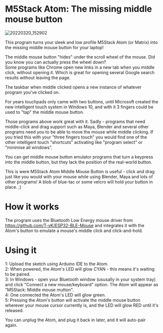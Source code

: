 # M5Stack Atom: The missing middle mouse button

![20220320_152902](https://user-images.githubusercontent.com/1586332/159325662-089217c3-11d4-49fa-835e-5541042f9d39.jpg)

This program turns your sleek and low profile M5Stack Atom (or Matrix) into the missing middle mouse button for your laptop!

The middle mouse button "hides" under the scroll wheel of the mouse. Did you know you can actually press the wheel down?               
Some programs like Chrome open new links in a new tab when you middle click, without opening it. Which is great for opening several Google search results without leaving the page.

The taskbar when middle clicked opens a new instance of whatever program you've clicked on.

For years touchpads only came with two buttons, until Microsoft created the new intelligent touch system in Windows 10, and with it 3 fingers could be used to "tap" the middle mouse button.

Those programs above work great with it. Sadly - programs that need middle-click and drag support such as Maya, Blender and several other programs need you to be able to move the mouse while middle clicking. If you tried this with your "three fingers touch" you would find one of the other intelligent touch "shortcuts" activating like "program select" or "minimise all windows". 

You can get middle mouse button emulator programs that turn a keypress into the middle button, but they lack the position of the real-world button.

This is were M5Stack Atom Middle Mouse Button is useful - click and drag just like you would with your mouse while using Blender, Maya and lots of other programs!
A blob of blue-tac or some velcro will hold your button in place.  ;)

# How it works
The program uses the Bluetooth Low Energy mouse driver from https://github.com/T-vK/ESP32-BLE-Mouse and integrates it with the Atom's button to emulate a mouse's middle click and click-and-hold.

# Using it
1: Upload the sketch using Arduino IDE to the Atom.               
2: When powered, the Atom's LED will glow CYAN - this means it's waiting to be paired.                 
3: In Windows - open your Bluetooth window (ususally in your system tray) and click "Connect a new mouse/keyboard" option. The Atom will appear as "M5Stack: Middle mouse mutton".                    
4: One connected the Atom's LED will glow green.                      
5: Pressing the Atom's button will activate the middle mouse button wherever your mouse cursor currently is, and the LED will glow RED until it's released.                     

You can unplug the Atom, and plug it back in later, and it will auto-pair again.


